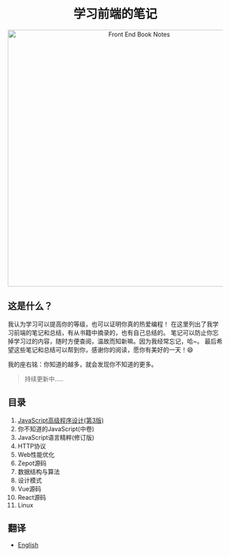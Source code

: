 <h1 align="center">学习前端的笔记</h1>
<div align="center">
  <img src="https://udemy-images.udemy.com/course/750x422/670034_ce04_4.jpg" alt="Front End Book Notes" width="600" />
</div>

## 这是什么？

我认为学习可以提高你的等级，也可以证明你真的热爱编程！
在这里列出了我学习前端的笔记和总结，有从书籍中摘录的，也有自己总结的。
笔记可以防止你忘掉学习过的内容，随时方便查阅，温故而知新嘛。因为我经常忘记，哈~。
最后希望这些笔记和总结可以帮到你，感谢你的阅读，愿你有美好的一天！:smile:

我的座右铭：你知道的越多，就会发现你不知道的更多。

>持续更新中.....

## 目录

1. [JavaScript高级程序设计(第3版)](notes/Professional-for-Web-Developers/README.md)
1. 你不知道的JavaScript(中卷)
1. JavaScript语言精粹(修订版)
1. HTTP协议
1. Web性能优化
1. Zepot源码
1. 数据结构与算法
1. 设计模式
1. Vue源码
1. React源码
1. Linux

## 翻译

- [English](README.en.md)
